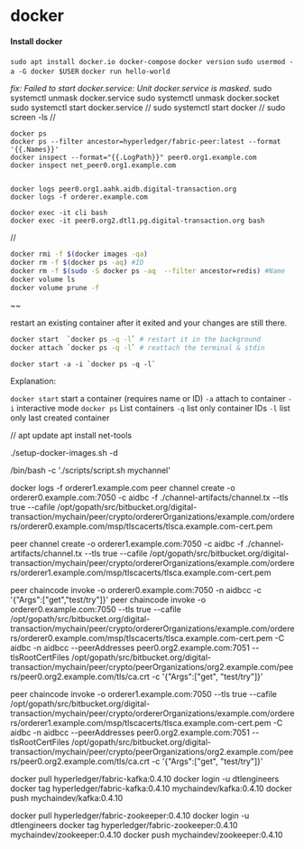 # docker

#### Install docker ######

`sudo apt install docker.io docker-compose`
`docker version`
`sudo usermod -a -G docker $USER`
`docker run hello-world`

*fix: Failed to start docker.service: Unit docker.service is masked.*
sudo systemctl unmask docker.service
sudo systemctl unmask docker.socket
sudo systemctl start docker.service
//
sudo systemctl start docker
//
sudo screen -ls
//

```
docker ps
docker ps --filter ancestor=hyperledger/fabric-peer:latest --format '{{.Names}}'
docker inspect --format="{{.LogPath}}" peer0.org1.example.com
docker inspect net_peer0.org1.example.com


docker logs peer0.org1.aahk.aidb.digital-transaction.org
docker logs -f orderer.example.com

docker exec -it cli bash
docker exec -it peer0.org2.dtl1.pg.digital-transaction.org bash
```

//

```bash
docker rmi -f $(docker images -qa)
docker rm -f $(docker ps -aq) #ID
docker rm -f $(sudo -S docker ps -aq  --filter ancestor=redis) #Name
docker volume ls
docker volume prune -f
```

~~

restart an existing container after it exited and your changes are still there.

```bash
docker start  `docker ps -q -l` # restart it in the background
docker attach `docker ps -q -l` # reattach the terminal & stdin
```

```
docker start -a -i `docker ps -q -l`
```

Explanation:

`docker start` start a container (requires name or ID)
`-a` attach to container
`-i` interactive mode
`docker ps` List containers
`-q` list only container IDs
`-l` list only last created container

//
apt update
apt install net-tools


./setup-docker-images.sh -d

/bin/bash -c './scripts/script.sh mychannel'


docker logs -f orderer1.example.com
peer channel create -o orderer0.example.com:7050 -c aidbc -f ./channel-artifacts/channel.tx --tls true --cafile /opt/gopath/src/bitbucket.org/digital-transaction/mychain/peer/crypto/ordererOrganizations/example.com/orderers/orderer0.example.com/msp/tlscacerts/tlsca.example.com-cert.pem

peer channel create -o orderer1.example.com:7050 -c aidbc -f ./channel-artifacts/channel.tx --tls true --cafile /opt/gopath/src/bitbucket.org/digital-transaction/mychain/peer/crypto/ordererOrganizations/example.com/orderers/orderer1.example.com/msp/tlscacerts/tlsca.example.com-cert.pem

peer chaincode invoke -o orderer0.example.com:7050 -n aidbcc -c '{"Args":["get","test/try"]}'
peer chaincode invoke -o orderer0.example.com:7050 --tls true --cafile /opt/gopath/src/bitbucket.org/digital-transaction/mychain/peer/crypto/ordererOrganizations/example.com/orderers/orderer0.example.com/msp/tlscacerts/tlsca.example.com-cert.pem -C aidbc -n aidbcc --peerAddresses peer0.org2.example.com:7051 --tlsRootCertFiles /opt/gopath/src/bitbucket.org/digital-transaction/mychain/peer/crypto/peerOrganizations/org2.example.com/peers/peer0.org2.example.com/tls/ca.crt -c '{"Args":["get", "test/try"]}'

peer chaincode invoke -o orderer1.example.com:7050 --tls true --cafile /opt/gopath/src/bitbucket.org/digital-transaction/mychain/peer/crypto/ordererOrganizations/example.com/orderers/orderer1.example.com/msp/tlscacerts/tlsca.example.com-cert.pem -C aidbc -n aidbcc --peerAddresses peer0.org2.example.com:7051 --tlsRootCertFiles /opt/gopath/src/bitbucket.org/digital-transaction/mychain/peer/crypto/peerOrganizations/org2.example.com/peers/peer0.org2.example.com/tls/ca.crt -c '{"Args":["get", "test/try"]}'

docker pull hyperledger/fabric-kafka:0.4.10
docker login -u dtlengineers
docker tag hyperledger/fabric-kafka:0.4.10 mychaindev/kafka:0.4.10
docker push mychaindev/kafka:0.4.10


docker pull hyperledger/fabric-zookeeper:0.4.10
docker login -u dtlengineers
docker tag hyperledger/fabric-zookeeper:0.4.10 mychaindev/zookeeper:0.4.10
docker push mychaindev/zookeeper:0.4.10



